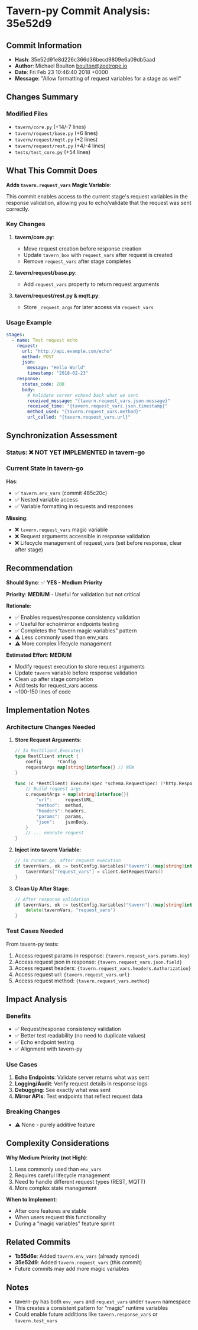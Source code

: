 # Tavern-py Commit Analysis: 35e52d9

## Commit Information
- **Hash**: 35e52d91e8d226c366d36becd9809e6a09db5aad
- **Author**: Michael Boulton <boulton@zoetrope.io>
- **Date**: Fri Feb 23 10:46:40 2018 +0000
- **Message**: "Allow formatting of request variables for a stage as well"

## Changes Summary

### Modified Files
- `tavern/core.py` (+14/-7 lines)
- `tavern/request/base.py` (+6 lines)
- `tavern/request/mqtt.py` (+2 lines)
- `tavern/request/rest.py` (+4/-4 lines)
- `tests/test_core.py` (+54 lines)

## What This Commit Does

**Adds `tavern.request_vars` Magic Variable**:

This commit enables access to the current stage's request variables in the response validation, allowing you to echo/validate that the request was sent correctly.

### Key Changes

1. **tavern/core.py**: 
   - Move request creation before response creation
   - Update `tavern_box` with `request_vars` after request is created
   - Remove `request_vars` after stage completes

2. **tavern/request/base.py**:
   - Add `request_vars` property to return request arguments

3. **tavern/request/rest.py & mqtt.py**:
   - Store `_request_args` for later access via `request_vars`

### Usage Example

```yaml
stages:
  - name: Test request echo
    request:
      url: "http://api.example.com/echo"
      method: POST
      json:
        message: "Hello World"
        timestamp: "2018-02-23"
    response:
      status_code: 200
      body:
        # Validate server echoed back what we sent
        received_message: "{tavern.request_vars.json.message}"
        received_time: "{tavern.request_vars.json.timestamp}"
        method_used: "{tavern.request_vars.method}"
        url_called: "{tavern.request_vars.url}"
```

## Synchronization Assessment

### Status: ❌ **NOT YET IMPLEMENTED in tavern-go**

### Current State in tavern-go

**Has**:
- ✅ `tavern.env_vars` (commit 485c20c)
- ✅ Nested variable access
- ✅ Variable formatting in requests and responses

**Missing**:
- ❌ `tavern.request_vars` magic variable
- ❌ Request arguments accessible in response validation
- ❌ Lifecycle management of request_vars (set before response, clear after stage)

## Recommendation

**Should Sync**: ✅ **YES - Medium Priority**

**Priority**: **MEDIUM** - Useful for validation but not critical

**Rationale**:
- ✅ Enables request/response consistency validation
- ✅ Useful for echo/mirror endpoints testing
- ✅ Completes the "tavern magic variables" pattern
- ⚠️ Less commonly used than env_vars
- ⚠️ More complex lifecycle management

**Estimated Effort**: **MEDIUM**
- Modify request execution to store request arguments
- Update `tavern` variable before response validation
- Clean up after stage completion
- Add tests for request_vars access
- ~100-150 lines of code

## Implementation Notes

### Architecture Changes Needed

1. **Store Request Arguments**:
   ```go
   // In RestClient.Execute()
   type RestClient struct {
       config      *Config
       requestArgs map[string]interface{} // NEW
   }
   
   func (c *RestClient) Execute(spec *schema.RequestSpec) (*http.Response, error) {
       // Build request args
       c.requestArgs = map[string]interface{}{
           "url":     requestURL,
           "method":  method,
           "headers": headers,
           "params":  params,
           "json":    jsonBody,
       }
       // ... execute request
   }
   ```

2. **Inject into tavern Variable**:
   ```go
   // In runner.go, after request execution
   if tavernVars, ok := testConfig.Variables["tavern"].(map[string]interface{}); ok {
       tavernVars["request_vars"] = client.GetRequestVars()
   }
   ```

3. **Clean Up After Stage**:
   ```go
   // After response validation
   if tavernVars, ok := testConfig.Variables["tavern"].(map[string]interface{}); ok {
       delete(tavernVars, "request_vars")
   }
   ```

### Test Cases Needed

From tavern-py tests:
1. Access request params in response: `{tavern.request_vars.params.key}`
2. Access request json in response: `{tavern.request_vars.json.field}`
3. Access request headers: `{tavern.request_vars.headers.Authorization}`
4. Access request url: `{tavern.request_vars.url}`
5. Access request method: `{tavern.request_vars.method}`

## Impact Analysis

### Benefits
- ✅ Request/response consistency validation
- ✅ Better test readability (no need to duplicate values)
- ✅ Echo endpoint testing
- ✅ Alignment with tavern-py

### Use Cases
1. **Echo Endpoints**: Validate server returns what was sent
2. **Logging/Audit**: Verify request details in response logs
3. **Debugging**: See exactly what was sent
4. **Mirror APIs**: Test endpoints that reflect request data

### Breaking Changes
- ⚠️ None - purely additive feature

## Complexity Considerations

**Why Medium Priority (not High)**:
1. Less commonly used than `env_vars`
2. Requires careful lifecycle management
3. Need to handle different request types (REST, MQTT)
4. More complex state management

**When to Implement**:
- After core features are stable
- When users request this functionality
- During a "magic variables" feature sprint

## Related Commits
- **1b55d6e**: Added `tavern.env_vars` (already synced)
- **35e52d9**: Added `tavern.request_vars` (this commit)
- Future commits may add more magic variables

## Notes
- tavern-py has both `env_vars` and `request_vars` under `tavern` namespace
- This creates a consistent pattern for "magic" runtime variables
- Could enable future additions like `tavern.response_vars` or `tavern.test_vars`

